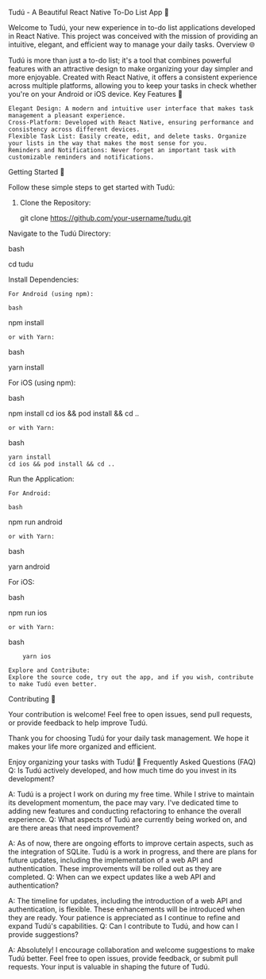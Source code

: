 Tudú - A Beautiful React Native To-Do List App 🚀

Welcome to Tudú, your new experience in to-do list applications developed in React Native. This project was conceived with the mission of providing an intuitive, elegant, and efficient way to manage your daily tasks.
Overview 🌐

Tudú is more than just a to-do list; it's a tool that combines powerful features with an attractive design to make organizing your day simpler and more enjoyable. Created with React Native, it offers a consistent experience across multiple platforms, allowing you to keep your tasks in check whether you're on your Android or iOS device.
Key Features 🎯

    Elegant Design: A modern and intuitive user interface that makes task management a pleasant experience.
    Cross-Platform: Developed with React Native, ensuring performance and consistency across different devices.
    Flexible Task List: Easily create, edit, and delete tasks. Organize your lists in the way that makes the most sense for you.
    Reminders and Notifications: Never forget an important task with customizable reminders and notifications.

Getting Started 🚀

Follow these simple steps to get started with Tudú:

1. Clone the Repository:

    git clone https://github.com/your-username/tudu.git

Navigate to the Tudú Directory:

bash

cd tudu

Install Dependencies:

    For Android (using npm):

    bash

npm install

    or with Yarn:

bash

yarn install

For iOS (using npm):

bash

npm install
cd ios && pod install && cd ..

    or with Yarn:

bash

    yarn install
    cd ios && pod install && cd ..

Run the Application:

    For Android:

    bash

npm run android

    or with Yarn:

bash

yarn android

For iOS:

bash

npm run ios

    or with Yarn:

bash

        yarn ios

    Explore and Contribute:
    Explore the source code, try out the app, and if you wish, contribute to make Tudú even better.

Contributing 🤝

Your contribution is welcome! Feel free to open issues, send pull requests, or provide feedback to help improve Tudú.

Thank you for choosing Tudú for your daily task management. We hope it makes your life more organized and efficient.

Enjoy organizing your tasks with Tudú! 📅
Frequently Asked Questions (FAQ)
Q: Is Tudú actively developed, and how much time do you invest in its development?

A: Tudú is a project I work on during my free time. While I strive to maintain its development momentum, the pace may vary. I've dedicated time to adding new features and conducting refactoring to enhance the overall experience.
Q: What aspects of Tudú are currently being worked on, and are there areas that need improvement?

A: As of now, there are ongoing efforts to improve certain aspects, such as the integration of SQLite. Tudú is a work in progress, and there are plans for future updates, including the implementation of a web API and authentication. These improvements will be rolled out as they are completed.
Q: When can we expect updates like a web API and authentication?

A: The timeline for updates, including the introduction of a web API and authentication, is flexible. These enhancements will be introduced when they are ready. Your patience is appreciated as I continue to refine and expand Tudú's capabilities.
Q: Can I contribute to Tudú, and how can I provide suggestions?

A: Absolutely! I encourage collaboration and welcome suggestions to make Tudú better. Feel free to open issues, provide feedback, or submit pull requests. Your input is valuable in shaping the future of Tudú.
